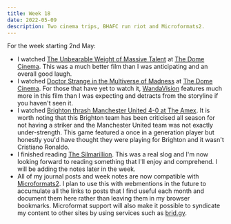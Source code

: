 ```yaml
---
title: Week 18
date: 2022-05-09
description: Two cinema trips, BHAFC run riot and Microformats2.
---
```


For the week starting 2nd May:

- I watched [The Unbearable Weight of Massive Talent](https://www.themoviedb.org/movie/648579-the-unbearable-weight-of-massive-talent) at [The Dome Cinema](https://domecinema.co.uk/DomeCinema.dll/Home). This was a much better film than I was anticipating and an overall good laugh.
- I watched [Doctor Strange in the Multiverse of Madness](https://www.themoviedb.org/movie/453395-doctor-strange-in-the-multiverse-of-madness) at [The Dome Cinema](https://domecinema.co.uk/DomeCinema.dll/Home). For those that have yet to watch it, [WandaVision](https://www.themoviedb.org/tv/85271-wandavision) features much more in this film than I was expecting and detracts from the storyline if you haven't seen it. 
- I watched [Brighton thrash Manchester United 4-0 at The Amex](https://www.brightonandhovealbion.com/news/2607677/albion-thrash-united-on-an-amex-occasion-to-remember). It is worth noting that this Brighton team has been criticised all season for not having a striker and the Manchester United team was not exactly under-strength. This game featured a once in a generation player but honestly you'd have thought they were playing for Brighton and it wasn't Cristiano Ronaldo.
- I finished reading [The Silmarillion](/reading/9780547951980/). This was a real slog and I'm now looking forward to reading something that I'll enjoy and comprehend. I will be adding the notes later in the week.
- All of my journal posts and week notes are now compatible with [Microformats2](https://microformats.org/wiki/microformats2#Summary). I plan to use this with webmentions in the future to accumulate all the links to posts that I find useful each month and document them here rather than leaving them in my browser bookmarks. Microformat support will also make it possible to syndicate my content to other sites by using services such as [brid.gy](https://brid.gy).

 
